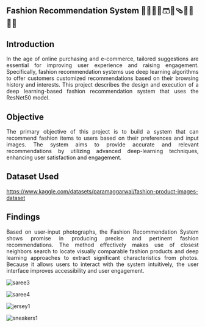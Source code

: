 ## <b>Fashion Recommendation System</b> 👗👖🧤🧥🩳🧦🩴👟👜👒🤔


## Introduction

<p align="justify">In the age of online purchasing and e-commerce, tailored suggestions are essential for improving user experience and raising engagement. Specifically, fashion recommendation systems use deep learning algorithms to offer customers customized recommendations based on their browsing history and interests. This project describes the design and execution of a deep learning-based fashion recommendation system that uses the ResNet50 model.</p>


## Objective

<p align="justify">The primary objective of this project is to build a system that can recommend fashion items to users based on their preferences and input images. The system aims to provide accurate and relevant recommendations by utilizing advanced deep-learning techniques, enhancing user satisfaction and engagement.</p>


## Dataset Used
https://www.kaggle.com/datasets/paramaggarwal/fashion-product-images-dataset


## Findings

<p align="justify">Based on user-input photographs, the Fashion Recommendation System shows promise in producing precise and pertinent fashion recommendations. The method effectively makes use of closest neighbors search to locate visually comparable fashion products and deep learning approaches to extract significant characteristics from photos. Because it allows users to interact with the system intuitively, the user interface improves accessibility and user engagement.</p>





![saree3](https://github.com/iamSobhan/fashion_recommendation_system/assets/85999157/9caec55c-e90a-46b2-8b2a-b935dd269ebc)

![saree4](https://github.com/iamSobhan/fashion_recommendation_system/assets/85999157/e8f20c13-978b-4421-b40a-a30887a92ab7)

![jersey1](https://github.com/iamSobhan/fashion_recommendation_system/assets/85999157/55aa0b57-7d06-4e48-89fc-84cd66be6a58)

![sneakers1](https://github.com/iamSobhan/fashion_recommendation_system/assets/85999157/a24d60dd-a8a4-4a18-b695-daaf0423fce7)


